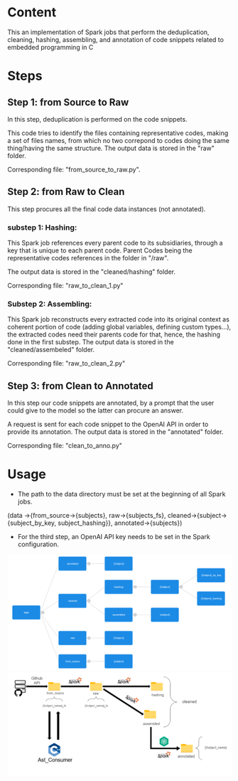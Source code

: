 # Content
This an implementation of Spark jobs that perform the deduplication, cleaning, hashing, assembling, and annotation of code snippets related to embedded programming in C

# Steps
## Step 1: from Source to Raw
In this step, deduplication is performed on the code snippets.

This code tries to identify the files containing representative codes, making a set of files names, from which no two correpond to codes doing the same thing/having the same structure. 
The output data is stored in the "raw" folder. 

Corresponding file: "from_source_to_raw.py".

## Step 2: from Raw to Clean
This step procures all the final code data instances (not annotated).
### substep 1: Hashing:
This Spark job references every parent code to its subsidiaries, through a key that is unique to each parent code.
Parent Codes being the representative codes references in the folder in "/raw".

The output data is stored in the "cleaned/hashing" folder. 

Corresponding file: "raw_to_clean_1.py"

### Substep 2: Assembling: 
This Spark job reconstructs every extracted code into its original context as coherent portion of code (adding global variables, defining custom types...), the extracted codes need their parents code for that, hence, the hashing done in the first substep.
The output data is stored in the "cleaned/assembeled" folder. 

Corresponding file: "raw_to_clean_2.py"


## Step 3: from Clean to Annotated
In this step our code snippets are annotated, by a prompt that the user could give to the model so the latter can procure an answer.

A request is sent for each code snippet to the OpenAI API in order to provide its annotation.
The output data is stored in the "annotated" folder.

Corresponding file: "clean_to_anno.py"

# Usage
- The path to the data directory must be set at the beginning of all Spark jobs.

(data ->{from_source->{subjects}, raw->{subjects_fs}, cleaned->{subject->{subject_by_key, subject_hashing}}, annotated->{subjects})

- For the third step, an OpenAI API key needs to be set in the Spark configuration.

![Image](file_system.png)
![Image](data_pipelines.png)

